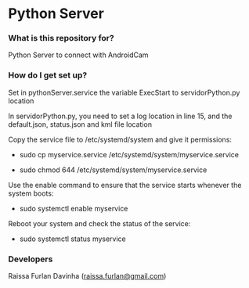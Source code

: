 # Python Server #

### What is this repository for? ###
Python Server to connect with AndroidCam

### How do I get set up? ###
Set in pythonServer.service the variable ExecStart to servidorPython.py location

In servidorPython.py, you need to set a log location in line 15, and the default.json, status.json and kml file location 

Copy the service file to /etc/systemd/system and give it permissions:

* sudo cp myservice.service /etc/systemd/system/myservice.service

* sudo chmod 644 /etc/systemd/system/myservice.service
	
Use the enable command to ensure that the service starts whenever the system boots:

* sudo systemctl enable myservice
	
Reboot your system and check the status of the service:

* sudo systemctl status myservice

### Developers ###
Raissa Furlan Davinha (raissa.furlan@gmail.com)
